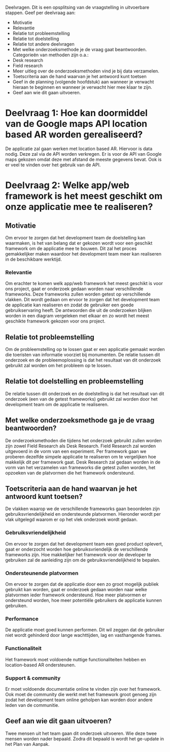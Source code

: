 Deelvragen.
Dit is een opsplitsing  van de vraagstelling in uitvoerbare stappen.
Geef per deelvraag aan:

- Motivatie
- Relevantie
- Relatie tot probleemstelling
- Relatie tot doelstelling
- Relatie tot andere deelvragen
- Met welke onderzoeksmethode je de vraag gaat beantwoorden. Categorieën van methoden zijn o.a.:
- Desk research
- Field research
- Meer uitleg over de onderzoeksmethoden vind je bij data verzamelen.
- Toetscriteria aan de hand waarvan je het antwoord kunt toetsen
- Geef in de planning (volgende hoofdstuk) aan wanneer je verwacht hieraan te beginnen en wanneer je verwacht hier mee klaar te zijn. 
- Geef aan wie dit gaan uitvoeren. 

# Deelvraag 1: Hoe kan doormiddel van de Google maps API location based AR worden gerealiseerd?
De applicatie zal gaan werken met location based AR. Hiervoor is data nodig. Deze zal via de API worden verkregen. 
Er is voor de API van Google maps gekozen omdat deze met afstand de meeste gegevens bevat. Ook is er veel te vinden over het gebruik van de API. 

# Deelvraag 2: Welke app/web framework is het meest geschikt om onze applicatie mee te realiseren?
## Motivatie
Om ervoor te zorgen dat het development team de doelstelling kan waarmaken, is het van belang dat er gekozen wordt voor een geschikt framework om de applicatie mee te bouwen. Dit zal het proces gemakkelijker maken waardoor het development team meer kan realiseren in de beschikbare werktijd.
### Relevantie
Om erachter te komen welk app/web framework het meest geschikt is voor ons project, gaat er onderzoek gedaan worden naar verschillende frameworks. Deze frameworks zullen worden getest op verschillende vlakken. Dit wordt gedaan om ervoor te zorgen dat het development team de applicatie kan realiseren en zodat de gebruiker een goede gebruikservaring heeft. De antwoorden die uit de onderzoeken blijken worden in een diagram vergeleken met elkaar en zo wordt het meest geschikte framework gekozen voor ons project.
## Relatie tot probleemstelling
Om de probleemstelling op te lossen gaat er een applicatie gemaakt worden die toeristen van informatie voorziet bij monumenten. De relatie tussen dit onderzoek en de probleemoplossing is dat het resultaat van dit onderzoek gebruikt zal worden om het probleem op te lossen.
## Relatie tot doelstelling en probleemstelling
De relatie tussen dit onderzoek en de doelstelling is dat het resultaat van dit onderzoek (een van de getest frameworks) gebruikt zal worden door het development team om de applicatie te realiseren.
## Met welke onderzoeksmethode ga je de vraag beantwoorden?
De onderzoeksmethoden die tijdens het onderzoek gebruikt zullen worden zijn zowel Field Research als Desk Research. 
Field Research zal worden uitgevoerd in de vorm van een experiment. Per framework gaan we proberen dezelfde simpele applicatie te realiseren om te vergelijken hoe makkelijk dit per framework gaat. 
Desk Research zal gedaan worden in de vorm van het verzamelen van frameworks die getest zullen worden, het opzoeken van de platvormen die het framework ondersteund. 
## Toetscriteria aan de hand waarvan je het antwoord kunt toetsen?
De vlakken waarop we de verschillende frameworks gaan beoordelen zijn gebruiksvriendelijkheid en ondersteunde platvormen. Hieronder wordt per vlak uitgelegd waarom er op het vlek onderzoek wordt gedaan.
### Gebruiksvriendelijkheid
Om ervoor te zorgen dat het development team een goed product oplevert, gaat er onderzocht worden hoe gebruiksvriendelijk de verschillende frameworks zijn. Hoe makkelijker het framework voor de developer te gebruiken zal de aanleiding zijn om de gebruiksvriendelijkheid te bepalen.
### Ondersteunende platvormen
Om ervoor te zorgen dat de applicatie door een zo groot mogelijk publiek gebruikt kan worden, gaat er onderzoek gedaan worden naar welke platvormen ieder framework ondersteund. Hoe meer platvormen er ondersteund worden, hoe meer potentiële gebruikers de applicatie kunnen gebruiken.
### Performance
De applicatie moet goed kunnen performen. Dit wil zeggen dat de gebruiker niet wordt gehinderd door lange wachttijden, lag en vasthangende frames.
### Functionaliteit
Het framework moet voldoende nuttige functionaliteiten hebben en location-based AR ondersteunen.
### Support & community
Er moet voldoende documentatie online te vinden zijn over het framework. Ook moet de community die werkt met het framework groot genoeg zijn zodat het development team online geholpen kan worden door andere leden van de communitie.
## Geef aan wie dit gaan uitvoeren?
Twee mensen uit het team gaan dit onderzoek uitvoeren. Wie deze twee mensen worden nader bepaald. Zodra dit bepaald is wordt het ge-update in het Plan van Aanpak.

